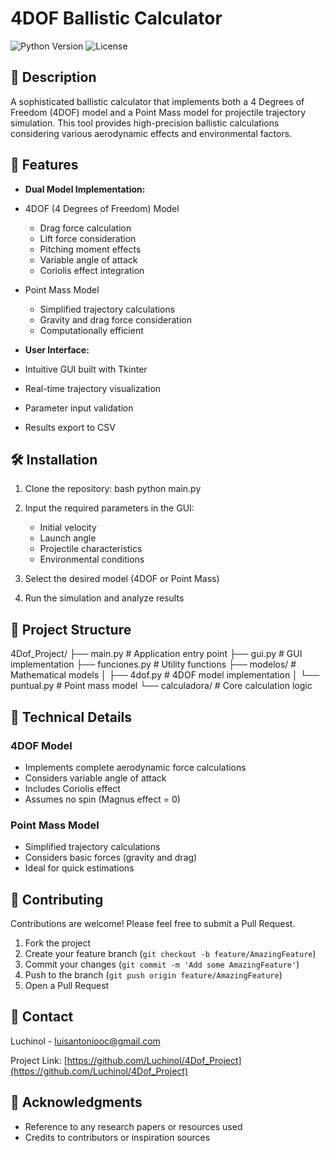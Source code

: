 # 4DOF Ballistic Calculator

![Python Version](https://img.shields.io/badge/python-3.x-blue.svg)
![License](https://img.shields.io/badge/license-MIT-green.svg)

## 📝 Description

A sophisticated ballistic calculator that implements both a 4 Degrees of Freedom (4DOF) model and a Point Mass model for projectile trajectory simulation. This tool provides high-precision ballistic calculations considering various aerodynamic effects and environmental factors.

## 🚀 Features

- **Dual Model Implementation:**
- 4DOF (4 Degrees of Freedom) Model
  - Drag force calculation
  - Lift force consideration
  - Pitching moment effects
  - Variable angle of attack
  - Coriolis effect integration
- Point Mass Model
  - Simplified trajectory calculations
  - Gravity and drag force consideration
  - Computationally efficient

- **User Interface:**
- Intuitive GUI built with Tkinter
- Real-time trajectory visualization
- Parameter input validation
- Results export to CSV

## 🛠️ Installation

1. Clone the repository:
bash
python main.py

3. Input the required parameters in the GUI:
   - Initial velocity
   - Launch angle
   - Projectile characteristics
   - Environmental conditions

4. Select the desired model (4DOF or Point Mass)

5. Run the simulation and analyze results

## 📁 Project Structure

4Dof_Project/
├── main.py           # Application entry point
├── gui.py           # GUI implementation
├── funciones.py     # Utility functions
├── modelos/         # Mathematical models
│   ├── 4dof.py     # 4DOF model implementation
│   └── puntual.py  # Point mass model
└── calculadora/     # Core calculation logic


## 🔧 Technical Details

### 4DOF Model
- Implements complete aerodynamic force calculations
- Considers variable angle of attack
- Includes Coriolis effect
- Assumes no spin (Magnus effect = 0)

### Point Mass Model
- Simplified trajectory calculations
- Considers basic forces (gravity and drag)
- Ideal for quick estimations

## 🤝 Contributing

Contributions are welcome! Please feel free to submit a Pull Request.

1. Fork the project
2. Create your feature branch (`git checkout -b feature/AmazingFeature`)
3. Commit your changes (`git commit -m 'Add some AmazingFeature'`)
4. Push to the branch (`git push origin feature/AmazingFeature`)
5. Open a Pull Request

## 📧 Contact

Luchinol - luisantoniooc@gmail.com

Project Link: [https://github.com/Luchinol/4Dof_Project](https://github.com/Luchinol/4Dof_Project)

## 🙏 Acknowledgments

- Reference to any research papers or resources used
- Credits to contributors or inspiration sources